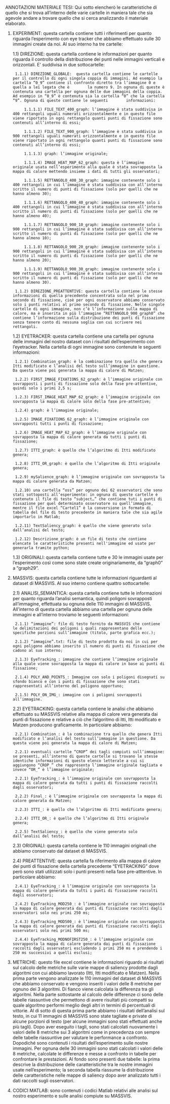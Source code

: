 ANNOTAZIONI MATERIALE TESI:
Qui sotto elencherò le caratteristiche di quello che si trova all’interno delle varie cartelle in maniera tale che sia agevole andare a trovare quello che si cerca analizzando il materiale elaborato.

1) EXPERIMENT: questa cartella contiene tutti i riferimenti per quanto riguarda l’esperimento con eye tracker che abbiamo effettuato sulle 30 immagini create da noi. Al suo interno ha tre cartelle:

	1.1) DIREZIONE: questa cartella contiene le informazioni per quanto riguarda il controllo della distribuzione dei punti nelle immagini verticali e orizzontali. E' suddivisa in due sottocartelle:

		1.1.1) DIREZIONE_GLOBALE:  questa cartella contiene le cartelle per il controllo di ogni singola coppia di immagini. Ad esempio la cartella “0_9” contiene il confronto diretto tra l’immagine 0 e quella a lei legata che è 		la numero 9. In ognuna di queste è contenuta una cartella per ognuna delle due immagini della coppia. Ad esempio in “0_9” è contenuta sia la cartella “0” che la cartella “9”. Ognuna di queste contiene le seguenti 		informazioni:

			1.1.1.1) FILE_TEXT_400_graph: l’immagine è stata suddivisa in 400 rettangoli uguali numerati orizzontalmente e in questo file viene riportato in ogni rettangolo quanti punti di fissazione sono contenuti all’interno di essi;

			1.1.1.2) FILE_TEXT_900_graph: l’immagine è stata suddivisa in 900 rettangoli uguali numerati orizzontalmente e in questo file viene riportato in ogni rettangolo quanti punti di fissazione sono contenuti all’interno di essi;

			1.1.1.3) graph: l’immagine originale;

			1.1.1.4) IMAGE_HEAT_MAP_62_graph: questa è l’immagine originale usata nell’esperimento alla quale è stata sovrapposta la mappa di calore mettendo insieme i dati di tutti gli osservatori;

			1.1.1.5) RETTANGOLO_400_30_graph: immagine contenente solo i 400 rettangoli in cui l’immagine è stata suddivisa con all’interno scritto il numero di punti di fissazione (solo per quelli che ne hanno almeno 30);

			1.1.1.6) RETTANGOLO_400_40_graph: immagine contenente solo i 400 rettangoli in cui l’immagine è stata suddivisa con all’interno scritto il numero di punti di fissazione (solo per quelli che ne hanno almeno 40);

			1.1.1.7) RETTANGOLO_900_10_graph: immagine contenente solo i 900 rettangoli in cui l’immagine è stata suddivisa con all’interno scritto il numero di punti di fissazione (solo per quelli che ne hanno almeno 10);

			1.1.1.8) RETTANGOLO_900_20_graph: immagine contenente solo i 900 rettangoli in cui l’immagine è stata suddivisa con all’interno scritto il numero di punti di fissazione (solo per quelli che ne hanno almeno 20);

			1.1.1.9) RETTANGOLO_900_30_graph: immagine contenente solo i 900 rettangoli in cui l’immagine è stata suddivisa con all’interno scritto il numero di punti di fissazione (solo per quelli che ne hanno almeno 30).

		1.1.2) DIREZIONE_PREATTENTIVE: questa cartella contiene le stesse informazioni di quella precedente concentrata solo nel primo secondo di fissazione, cioè per ogni osservatore abbiamo conservato solo i punti relativi al primo secondo di fissazione. Nelle singole cartelle di ogni immagine, non c’è l’informazione sulla mappa di calore, ma è inserita in più l’immagine “RETTANGOLO_900_graph0” che contiene l’informazione sulla distribuzione dei punti di fissazione senza tenere conto di nessuna soglia con cui scrivere nei rettangoli.

	1.2) EYETRACKER: questa cartella contiene una cartella per ognuna delle immagini del nostro dataset con i risultati dell’esperimento con l’eyetracker. Nella cartella di ogni immagine sono 	contenute le seguenti informazioni:

		1.2.1) Combination_graph: è la combinazione tra quello che genera Itti modificato e l’analisi del testo sull’immagine in questione. Da questa viene poi generata la mappa di calore di Matzen;

		1.2.2) FIRST_IMAGE_FIXATIONS_62_graph: è l’immagine originale con sovrapposti i punti di fissazione solo della fase pre-attentive, quindi solo i primi 2,5 s;

		1.2.3) FIRST_IMAGE_HEAT_MAP_62_graph: è l’immagine originale con sovrapposta la mappa di calore solo della fase pre-attentive;

		1.2.4) graph: è l’immagine originale;

		1.2.5) IMAGE_FIXATIONS_62_graph: è l’immagine originale con sovrapposti tutti i punti di fissazione;

		1.2.6) IMAGE_HEAT_MAP_62_graph: è l’immagine originale con sovrapposta la mappa di calore generata da tutti i punti di fissazione;

		1.2.7) ITTI_graph: è quello che l’algoritmo di Itti modificato genera;

		1.2.8) ITTI_OR_graph: è quello che l’algoritmo di Itti originale genera;

		1.2.9) mySalience_graph: è l’immagine originale con sovrapposta la mappa di calore generata da Matzen;

		1.2.10) una cartella “oss” per ognuno dei 62 osservatori che sono stati sottoposti all’esperimento: in ognuna di queste cartelle è contenuto il file di testo “subject…” che contiene tuti i punti di fissazione per quel determinato osservatore su quell’immagine, mentre il file excel “Cartel1” è la conversione in formato di tabella del file di testo precedente in maniera tale che sia agile importarlo in Matlab;

		1.2.11) TextSaliency_graph: è quello che viene generato solo dall’analisi del testo;

		1.2.12) Descrizione_graph: è un file di testo che contiene elencate le caratteristiche presenti nell'immagine ed usate per generarla tramite python;

	1.3) ORIGINALI: questa cartella contiene tutte e 30 le immagini usate per l’esperimento così come sono state create originariamente, da “graph0” a “graph29”.

2) MASSVIS: questa cartella contiene tutte le informazioni riguardanti al dataset di MASSVIS. Al suo interno contiene quattro sottocartelle:

	2.1) ANALISI_SEMANTICA: questa cartella contiene tutte le informazioni per quanto riguarda l’analisi semantica, quindi poligoni sovrapposti all’immagine, effettuata su ognuna delle 110 immagini di MASSVIS. All’interno di questa cartella abbiamo una cartella per ognuna delle immagini e all’interno troviamo le seguenti informazioni:

		2.1.1) “immagine”: file di testo fornito da MASSVIS che contiene le delimitazioni dei poligoni i quali rappresentano delle specifiche porzioni sull’immagine (titolo, parte grafica ecc.);

		2.1.2) “immagine”.txt: file di testo prodotto da noi in cui per ogni poligono abbiamo inserito il numero di punti di fissazione che cadono al suo interno;

		2.1.3) EyeTracking_: immagine che contiene l’immagine originale alla quale viene sovrapposta la mappa di calore in base ai punti di fissazione;

		2.1.4) POLY_AND_POINTS_: Immagine con solo i poligoni disegnati su sfondo bianco e con i punti di fissazione che sono stati rappresentati all’interno del poligono opportuno;

		2.1.5) POLY_ON_IMG_: immagine con i poligoni sovrapposti all’immagine.

	2.2) EYETRACKING: questa cartella contiene le analisi che abbiamo effettuato su MASSVIS relative alla mappa di calore vera generata dai punti di fissazione e relative a ciò che l’algoritmo di Itti, Itti modificato e Matzen producono graficamente. In particolare abbiamo:

		2.2.1) Combination_: è la combinazione tra quello che genera Itti modificato e l’analisi del testo sull’immagine in questione. Da questa viene poi generata la mappa di calore di Matzen;

		2.2.1) eventuali cartelle “CROP” dei tagli compiuti sull’immagine: se presenti, all’interno di queste cartelle si trovano le stesse identiche informazioni di questo elenco letterale a cui si aggiungono “CROP_” che rappresenta l’immagine originale tagliata e invece “OR_” è l’immagine originale;

		2.2.1) EyeTracking_: è l’immagine originale con sovrapposta la mappa di calore generata da tutti i punti di fissazione raccolti dagli osservatori;

		2.2.2) Final_: è l’immagine originale con sovrapposta la mappa di calore generata da Matzen;

		2.2.3) ITTI_: è quello che l’algoritmo di Itti modificato genera;

		2.2.4) ITTI_OR_: è quello che l’algoritmo di Itti originale genera;

		2.2.5) TextSaliency_: è quello che viene generato solo dall’analisi del testo;

	2.3) ORIGINALI: questa cartella contiene le 110 immagini originali che abbiamo conservato dal dataset di MASSVIS.

	2.4) PREATTENTIVE: questa cartella fa riferimento alla mappa di calore dei punti di fissazione della cartella precedente “EYETRACKING” dove però sono stati utilizzati solo i punti presenti nella fase pre-atttentive. In particolare abbiamo:

		2.4.1) EyeTracking_: è l’immagine originale con sovrapposta la mappa di calore generata da tutti i punti di fissazione raccolti dagli osservatori;

		2.4.2) EyeTracking_MOD250_: è l’immagine originale con sovrapposta la mappa di calore generata dai punti di fissazione raccolti dagli osservatori solo nei primi 250 ms;

		2.4.3) EyeTracking_MOD500_: è l’immagine originale con sovrapposta la mappa di calore generata dai punti di fissazione raccolti dagli osservatori solo nei primi 500 ms;

		2.4.4) EyeTracking_MODNOFIRST250_: è l’immagine originale con sovrapposta la mappa di calore generata dai punti di fissazione raccolti dagli osservatori escludendo i primi 250 ms e prendendo i 250 ms successivi a quelli esclusi;
	

3) METRICHE: questo file excel contiene le informazioni riguardo ai risultati sul calcolo delle metriche sulle varie mappe di saliency prodotte dagli algoritmi con cui abbiamo lavorato (Itti, Itti modificato e Matzen). Nella prima parte vengono analizzate le 110 immagini del dataset di MASSVIS che abbiamo conservato e vengono inseriti i valori delle 8 metriche per ognuno dei 3 algoritmi. Di fianco viene calcolata la differenza tra gli algoritmi. Nella parte sottostante al calcolo delle differenze ci sono delle tabelle riassuntive che permettono di avere risultati più compatti su quale algoritmo performi meglio degli altri in termini di percentuali di vittorie.
Al di sotto di questa prima parte abbiamo i risultati dell’analisi sul testo, in cui 11 immagini di MASSVIS sono state tagliate e private di alcune porzioni di testo (per alcune immagini sono stati effettuati anche più tagli). Dopo aver eseguito i tagli, sono stati calcolati nuovamente i valori delle 8 metriche sui 3 algoritmi come in precedenza con sempre delle tabelle riassuntive per valutare le performance a confronto.
Dopodiché sono contenuti i risultati dell’esperimento sulle nostre immagini. Per ognuna delle 30 immagini sono stati calcolati i valori delle 8 metriche, calcolate le differenze e messe a confronto in tabelle per confrontare le prestazioni. 
Al fondo sono presenti due tabelle: la prima descrive la distribuzione delle caratteristiche tra le nostre immagini usate nell’esperimento; la seconda tabella riassume la distribuzione delle caratteristiche nelle mappe di saliency dopo aver analizzato tutti i dati raccolti sugli osservatori.

4) CODICI MATLAB: sono contenuti i codici Matlab relativi alle analisi sul nostro esperimento e sulle analisi compiute su MASSVIS.









